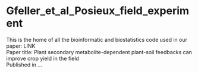 # Gfeller_et_al_Posieux_field_experiment
This is the home of all the bioinformatic and biostatistics code used in our paper: LINK <br />
Paper title: Plant secondary metabolite-dependent plant-soil feedbacks can improve crop yield in the field <br />
Published in ... <br />
